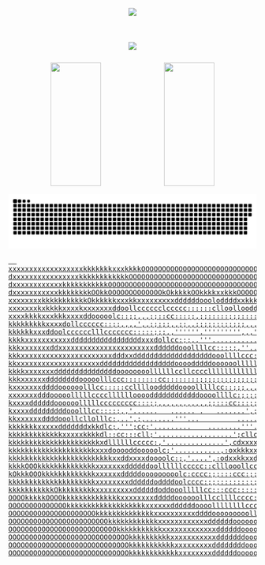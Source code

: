 <p align="center">
   <a href="https://t.me/thrillneo">
       <img src="https://img.shields.io/badge/Telegram-111111?logo=telegram&logoColor=white"/></a>
</p>

<h1 align="center">
  <a href="https://git.io/typing-svg" width="100%">
    <img src="https://readme-typing-svg.herokuapp.com?font=Fira+Code&size=20&color=FFFFFF&background=FFFFFF00&center=false&vCenter=true&width=1000&height=50&duration=4000&lines=Нолики+и+единички+бегают,+чтобы+ты+мог+порнушку+со+своего+смартфона+смотреть"></a>
</h1>

<div align="center">
   <a href="https://github-readme-stats.vercel.app/api/top-langs/?username=ivansavrikov&layout=compact&theme=radical">
       <img width="45%" height="250" src="https://github-readme-stats.vercel.app/api/top-langs/?username=ivansavrikov&layout=compact&theme=radical"/></a>
   <a href="https://github-readme-stats.vercel.app/api?username=ivansavrikov&show_icons=true&count_private=true&theme=radical&hide_rank=true">
       <img width="45%" height="250" src="https://github-readme-stats.vercel.app/api?username=ivansavrikov&show_icons=true&count_private=true&theme=radical&hide_rank=true"/</a>
</div>

<p align="center">
 <img width="1000" src="assets/github-snake.svg" alt="snake"/>
</p>

<pre>  
xxxxxxxxxxxxxxxxxxkkkkkkkxxxkkkkOOOOOOOOOOOOOOOOOOOOOOOOOOOOOOOkkkkkkkOOOOOOOkkOOOOkOOOkkkkkkkkkkkkkkkkkkkkxxxxxxxxxxdddddddddddddd
dxxxxxxxxxxxxxxxxkkkkkkkkkkkkOOOOOOOOOOOOOOOOOOOOOOOOOOOOOOOOOOOOOOOOOOOOOOOOOOOOOOOOOOOkkkkkkkkkkkkkkkkkkkxxxxxxxxxxdddddddddddddd
dxxxxxxxxxxxxkkkkkkkkkkkOOOOOOOOOOOOOOOOOOOOOOOOOOOOOOOOOOOOOOOOOOOOOOOOOOOOOOOOOOOOOOOOkOOOOOkkkkkkkkkkkkkxxxxxxxxxxxddddddddddddd
dxxxxxxxxxxxkkkkkkkkOOkkOOOOOOOOOOOOOkOkkkkkOOkkkkxxkkkOOOOOOOOOOOOOOOOOOOOOOOOOOOOOOOOkkkkkOOkkkkkkkkkkkkkkkkkxxxxxxxxdddddddddddd
xxxxxxxxkkkkkkkkkkkOkkkkkkxxxkkxxxxxxxxxddddddoooloddddxxkkkkkOOOOOOOOOOOOOOOOOOOOOOOOOkkkkkkkkkkkkkkkkkkkkkkkkkkxxxxxxdddddddddddd
xxxxxxxkxkkkkxxxxkxxxxxxxddoollcccccclccccc::::::clloollooddxxxkkkkkOOOOOOOOOOOOOOOOkkkkkkkkkkkkkkkkkkkkkkkkkkkkkxxxxxxxddddddddddd
xxxxkkkkxxxkkkxxxxddooooolc::;;,,,;;::cc:::;;,;;:::::;;;:::::cclooodddxxkkkkOOOOkkOOkkkkkkkkkkkkkkkkkkkkkkkkkkkkxxxxxxxxddddddddddd
kkkkkkkkkxxxxdollcccccc::;;,,,,',,;;:;;,,;;,,;;;;;;;;;;;;,,,,,,;;;;:cloddddxxxxkkkkkkkkkkkkkkkkkkkkkkkkxxxxkkkkkxxxxxxxxddddddddddd
kkkkkkxxxddoolcccccclllccccccc:::::;;;,,''''''.''''''''',,,''',,,,,,;;;::::::clodxxxxkkkkkkkkkkkkkkkkkkkkxxxxxxxxxxxxxxxddddddddddd
kkkkxxxxxxxxxxxdddddddddddddddddxxxdollcc:;;,,'''......................''',,,,;:cclodxxkkkkkkkkkkkkkkkkkxxxxxxxxxxxxxxxxddddddddddd
kkkxxxxxxxddxxxxxxxxxxxxxxxxxxxxxxxddddddooollllcc:::;;,''....................'',;:clloodddddxxxxxxxxkxxxxxxxxxxxxxxxxxxddddddddddd
kkkxxxxxxxxxxxxxxxxxxxxxxdddxxdddddddddddddddddddooollllccc::;,.....................',;:::ccllooooddxxxxxxxxxxxxxxxxxxxxddddddddddd
kkxxxxxxxxxxxxxxxxxxxxddddddddddddddddddoooodddddoooooollllllc::;;,,'.................',,''',,;;:clooodddddddddddddddxxxddddddddddd
kkkkxxxxxxxdddddddddddddddoooooooollllllccllccccllllllllllllllccccccc:;,'.....................'',;cloooooooodddoooddddddddddddddddd
kkkxxxxxxddddddddooooolllccc::::::::cc::::::::;;;;;;;;;;;;;;;;:::::cccccc:;,''........ .........';:ccllcclllllllllooodddddddddddddd
kxxxxxxxddddoooooolllcc:::::cclllloodddddoooolllllcc::;;;,,,,,,,,,,,;;;:::::::;;,,,''........'',;;:cccc::::::::cclllloooddddddddddd
xxxxxxxdddooooolllllccccllllllooooddddddddddddoooollllc:;;;;;;,,,,,'''',;;::::ccccccccc::;,',;:::::::cc:ccccccccccclllooddddddddddd
kxxxxddddddoooooolllllccccccccc:::;;,,,,,,,,,,,,;;:::cc:::;;;;;;;,,,,,,'',;;:::ccccccccclllcclllccc::cccccc::::::cclloooddddddddddd
kxxxxdddddddddooolllcc::::;,,'......   ...... .   .......',;;;;;;;;,,,,,'',,;:::ccccccccclllloooooooooollllcccccccllllloddddddddddd
kkxxxxxxddddooollcllolllc:,..',;,.......'''...         ........',,;;,,,,,''',;;::cccccccclllllooooooooooooolllllloooooooddddddddddd
kkkkkkkxxxxxdddddddxkkdlc;,''';cc;'.........    ........'''........',,,,,,,'',,;;:::cccccclllloooooooooodoooooooooddddddddddddddddd
kkkkkkkkkkkkkxxxxxkkkkdl::cc:::cll;'..................';cllcc:,......',,,,,,,,,,;;::::ccclllloooodddddddddddddxxxxxxxxxxddddddddddd
kkkkkkkkkkkkkkkkkkkkkkxdllllllccccc:,'..............',cdxxxxxdoc;,.....',,,,,,,,,;;:::ccclllooodddxxxxxxxxxxxxkkkkkkkkkkddddddddddd
kkkkkkkkkkkkkkkkkkkkkxxxdooooddooooolc;'...........,:oxkkkxxxddolc:;;,''',;;;;,,,;;:ccclloooodddxxxxxkkkkkkkkkkkkkkkkkkkddddddddddd
kkkkkkkkkkkkkkkkkkkkkkkkkxxddxxxxdoooolc:;,'....',:odxxkkxxddooc::;::clc:;;;;;;;;::lloooodddddxxxxkkkkkkOOOOOOOOkkkkkkkkddddddddddd
kkkkOOOkkkkkkkkkkkkkkxxxxxxxddddddoollllllccccc::clllooollcc::;;,,'',;::;;,,;:cc:cloxxxxxxxxxxkkkkkkkOOOOOOOOOOOOOOOOOkkddddddddddd
kOkkkOOOkkkkkkkkkkkkkxxxxxxdddddooooooooolc:cccc:;;:::ccc:;;;;;,,,,'''''''',;cloooodxkkkkkkkkkkkkOOOOOOOOOOOOOOOOOOOOOkkdcddddddddd
kkkkkkkkkkkkkkkkkkkkkxxxxxxxxddddddoddddoolcccc:;;;:::::::;;;;;;;;;;;;;;::::ccloddxxxkkkkxxxkkkkOOOOOOOOOOOO000000OOOOkkddddddddddd
kkkkkkkkkkkOkkkkkkkkkxxxxxxxxxddddddoddooolllllcc:::ccc:::::;::;;;;;;;;::cccccloodxxxxxxxxxxxkkkOOOOOOOOOOOOO0OOOOOOOOOkddddddddddd
OOOOkkkkkOOOOkkkkkkkkkkkkkkxxxxxxxxdddddoooooolllccllllcccc::::::::::::::cccccloddxxxxxxxxxxxkkkkOOOOOOOOOOOOOOOOOOOOkkkddddddddddd
OOOOOOOOOOOOOOkkkkkkkkkkkkkkkkkkkxxxxxxddddddoooollllllllcccccccccccccccccccccloddxxxxxxxxxxxkkkkkkOOOOOOOOOOOOOOOOkkkkkddddddddddd
OOOOOOOOOOOOOOOOOOOOOkkkkkkkkkkkkkkxxxxxxxxxxddddooooooooollllllllcccccccccccloodddxxxxxxxxxxkkkkkkkkkkOOOOOOOOOOOkkkkkxddddddddddd
OOOOOOOOOOOOOOOOOOOOOOOOkkkkkkkkkkkkxxxxxxxxxxxxddddddooooooolllllllllcccclllooddddddxxxxxxxkkkkkkkkkkkkkOOOkkkkkkkkkkxxddddddddddd
OOOOOOOOOOOOOOOOOOOOOOOOOOkkkkkkkkkkkxxxxxxxxxxxxxddddddooooooollllllllllllooodddxxxxxxxxxkkkkkkkkkkkkkkkOOkkkkkkkkkkxxxddddddddddd
OOOOOOOOOOOOOOOOOOOOOOOOOOOOOkkkkkkkkkkxxxxxxxxxxxdddddddoooooollllllooooodddddxxxxxxxxkkkkkkkkkkkkkkkkkkkkkkkkkkkkkkkxxddddddddddd
OOOOOOOOOOOOOOOOOOOOOOOOOOOOOkkkkkkkkkkkxxxxxxxxxddddddddooooooooooooddddddxxxxxxxxxxxkkkkkkkkkkkkkkkkkkkkkkkkOOOkkkkkxxddddddddddd
OOOOOOOOOOOOOOOOOOOOOOOOOOOOOkkkkkkkkkkkkxxxxxxxxddddddooooooooooodddddxxxxxxkkkkkkkkkkkkkkkkkkxkkkkkkkkkkkkkkOOOkkkkkxxkxddddddddd
</pre>
